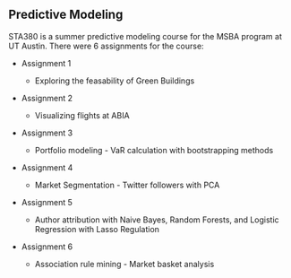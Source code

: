 ## Predictive Modeling
STA380 is a summer predictive modeling course for the MSBA program at UT Austin. There were 6 assignments for the course:


   - Assignment 1
      * Exploring the feasability of Green Buildings

   - Assignment 2
      * Visualizing flights at ABIA

   - Assignment 3
      * Portfolio modeling - VaR calculation with bootstrapping methods

   - Assignment 4
      * Market Segmentation - Twitter followers with PCA
      
   - Assignment 5
      * Author attribution with Naive Bayes, Random Forests, and Logistic Regression with Lasso Regulation

   - Assignment 6
      * Association rule mining - Market basket analysis